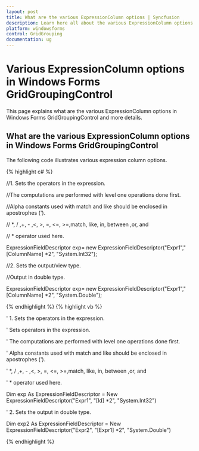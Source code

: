 ```yaml
---
layout: post
title: What are the various ExpressionColumn options | Syncfusion
description: Learn here all about the various ExpressionColumn options of Syncfusion Windows Forms GridGroupingControl and more.
platform: windowsforms
control: GridGrouping
documentation: ug
---
```


# Various ExpressionColumn options in Windows Forms GridGroupingControl

This page explains what are the various ExpressionColumn options in Windows Forms GridGroupingControl and more details.

## What are the various ExpressionColumn options in Windows Forms GridGroupingControl

The following code illustrates various expression column options.


 
{% highlight c# %}


//1. Sets the operators in the expression.

//The computations are performed with level one operations done first.

//Alpha constants used with match and like should be enclosed in apostrophes ('). 

// *, / ,+, - ,&lt;, &gt;, =, &lt;=, &gt;=,match, like, in, between ,or, and 

// * operator used here.

ExpressionFieldDescriptor exp= new ExpressionFieldDescriptor("Expr1","[ColumnName] *2", "System.Int32");



//2. Sets the output/view type.

//Output in double type.

ExpressionFieldDescriptor exp= new ExpressionFieldDescriptor("Expr1","[ColumnName] *2", "System.Double");


{% endhighlight  %}
{% highlight vb %}



' 1. Sets the operators in the expression. 

' Sets operators in the expression.  

' The computations are performed with level one operations done first.                      

' Alpha constants used with match and like should be enclosed in apostrophes ('). 

' *, / ,+, - ,&lt;, &gt;, =, &lt;=, &gt;=,match, like, in, between ,or, and 

' * operator used here.

Dim exp As ExpressionFieldDescriptor = New ExpressionFieldDescriptor("Expr1", "[Id] *2", "System.Int32")



' 2. Sets the output in double type.

Dim exp2 As ExpressionFieldDescriptor = New ExpressionFieldDescriptor("Expr2", "[Expr1] *2", "System.Double")

{% endhighlight  %}

